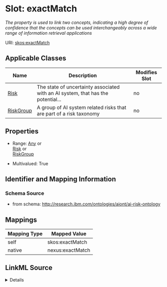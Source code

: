 

# Slot: exactMatch


_The property is used to link two concepts, indicating a high degree of confidence that the concepts can be used interchangeably across a wide range of information retrieval applications_





URI: [skos:exactMatch](http://www.w3.org/2004/02/skos/core/exactMatch)



<!-- no inheritance hierarchy -->





## Applicable Classes

| Name | Description | Modifies Slot |
| --- | --- | --- |
| [Risk](Risk.md) | The state of uncertainty associated with an AI system, that has the potential... |  no  |
| [RiskGroup](RiskGroup.md) | A group of AI system related risks that are part of a risk taxonomy |  no  |







## Properties

* Range: [Any](Any.md)&nbsp;or&nbsp;<br />[Risk](Risk.md)&nbsp;or&nbsp;<br />[RiskGroup](RiskGroup.md)

* Multivalued: True





## Identifier and Mapping Information







### Schema Source


* from schema: http://research.ibm.com/ontologies/aiont/ai-risk-ontology




## Mappings

| Mapping Type | Mapped Value |
| ---  | ---  |
| self | skos:exactMatch |
| native | nexus:exactMatch |




## LinkML Source

<details>
```yaml
name: exactMatch
description: The property is used to link two concepts, indicating a high degree of
  confidence that the concepts can be used interchangeably across a wide range of
  information retrieval applications
from_schema: http://research.ibm.com/ontologies/aiont/ai-risk-ontology
rank: 1000
slot_uri: skos:exactMatch
alias: exactMatch
domain_of:
- RiskGroup
- Risk
range: Any
multivalued: true
inlined: false
any_of:
- range: Risk
- range: RiskGroup

```
</details>